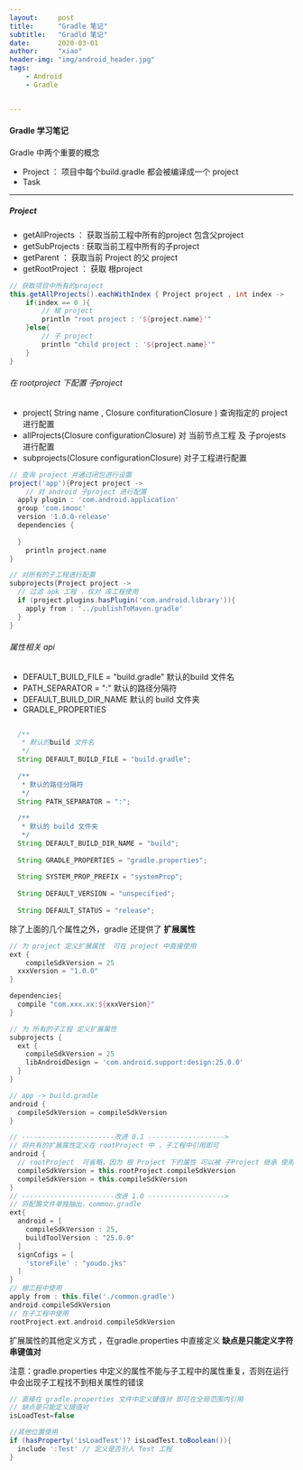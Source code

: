 ```yaml
---
layout:     post
title:      "Gradle 笔记"
subtitle:   "Gradld 笔记"
date:       2020-03-01
author:     "xiao"
header-img: "img/android_header.jpg"
tags:
    - Android
    - Gradle


---
```




#### Gradle 学习笔记

Gradle 中两个重要的概念

* Project ： 项目中每个build.gradle 都会被编译成一个 project 
* Task

----

##### Project

* getAllProjects   ： 获取当前工程中所有的project 包含父project
* getSubProjects  :  获取当前工程中所有的子project
* getParent ： 获取当前 Project 的父 project
* getRootProject ： 获取 根project 




```groovy
// 获取项目中所有的project
this.getAllProjects().eachWithIndex { Project project , int index ->
	if(index == 0 ){
		// 根 project
		println "root project : '${project.name}'"
	}else{
		// 子 project
		println "child project : '${project.name}'"
	}
}
```

###### 在 rootproject 下配置 子project

* project( String name , Closure confiturationClosure )  查询指定的 project 进行配置
* allProjects(Closure configurationClosure)   对 当前节点工程 及 子projests 进行配置
* subprojects(Closure configurationClosure)  对子工程进行配置

```groovy
// 查询 project 并通过闭包进行设置
project('app'){Project project ->
	// 对 android 子project 进行配置 
  apply plugin : 'com.android.application'
  group 'com.imooc'
  version '1.0.0-release'
  dependencies {
    
  }
	println project.name
}

// 对所有的子工程进行配置
subprojects{Project project ->
  // 过滤 apk 工程 ，仅对 库工程使用
  if (project.plugins.hasPlugin('com.android.library')){
    apply from : '../publishToMaven.gradle' 
  }
}
```

###### 属性相关 api

* DEFAULT_BUILD_FILE = "build.gradle"   默认的build 文件名
* PATH_SEPARATOR = ":"  默认的路径分隔符  
* DEFAULT_BUILD_DIR_NAME  默认的 build 文件夹
* GRADLE_PROPERTIES  


```groovy
  
  /**
   * 默认的build 文件名
   */
  String DEFAULT_BUILD_FILE = "build.gradle";
  
  /**
   * 默认的路径分隔符  
   */
  String PATH_SEPARATOR = ":";
  
  /**
   * 默认的 build 文件夹
   */
  String DEFAULT_BUILD_DIR_NAME = "build";
  
  String GRADLE_PROPERTIES = "gradle.properties";
  
  String SYSTEM_PROP_PREFIX = "systemProp";
  
  String DEFAULT_VERSION = "unspecified";
  
  String DEFAULT_STATUS = "release";
```

除了上面的几个属性之外，gradle 还提供了 **扩展属性**

```groovy
// 为 project 定义扩展属性  可在 project 中直接使用
ext {
	compileSdkVersion = 25
  xxxVersion = "1.0.0"
}

dependencies{
  compile "com.xxx.xx:${xxxVersion}"
}

// 为 所有的子工程 定义扩展属性
subprojects {
  ext { 
  	compileSdkVersion = 25
    libAndroidDesign = 'com.android.support:design:25.0.0'
  }
}

// app -> build.gradle
android {
  compileSdkVersion = compileSdkVersion
}

// -----------------------改进 0.1 ------------------->
// 将共有的扩展属性定义在 rootProject 中 ，子工程中引用即可
android {
  // rootProject  可省略，因为 根 Project 下的属性 可以被 子Project 继承 使用
  compileSdkVersion = this.rootProject.compileSdkVersion
  compileSdkVersion = this.compileSdkVersion
}
// -----------------------改进 1.0 ------------------->
// 将配置文件单独抽出，common.gradle
ext{
  android = [
    compileSdkVersion : 25,
    buildToolVersion : "25.0.0"
  ]
  signCofigs = [
    'storeFile' : "youdo.jks"
  ]
}
// 根工程中使用 
apply from : this.file('./common.gradle')
android.compileSdkVersion
// 在子工程中使用
rootProject.ext.android.compileSdkVersion


```

扩展属性的其他定义方式 ，在gradle.properties 中直接定义 **缺点是只能定义字符串键值对**

注意：gradle.properties 中定义的属性不能与子工程中的属性重复，否则在运行中会出现子工程找不到相关属性的错误

```groovy 
// 直接在 gradle.properties 文件中定义键值对 即可在全局范围内引用
// 缺点是只能定义键值对
isLoadTest=false

//其他位置使用
if (hasProperty('isLoadTest')? isLoadTest.toBoolean()){
  include ':Test' // 定义是否引入 Test 工程
}

```